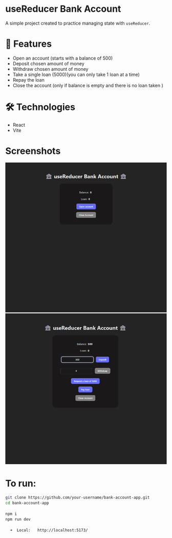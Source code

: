 # useReducer Bank Account

A simple project created to practice managing state with `useReducer`.

# 🧩 Features

- Open an account (starts with a balance of 500)
- Deposit chosen amount of money
- Withdraw chosen amount of money
- Take a single loan (5000)(you can only take 1 loan at a time)
- Repay the loan
- Close the account (only if balance is empty and there is no loan taken )

# 🛠 Technologies

- React
- Vite

# Screenshots

![main](./screens/1.png)
![main](./screens/2.png)

# To run:

```bash
git clone https://github.com/your-username/bank-account-app.git
cd bank-account-app

npm i
npm run dev

  ➜  Local:   http://localhost:5173/
```
